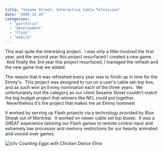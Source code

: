 ```yaml
---
title: "Sesame Street: Interactive Cable Television"
date: "2005-12-26"
categories:
  - "portfolio"
  - "development"
  - "flash"
  - "mobile"
---
```


This was quite the interesting project.  I was only a little involved the first year, and the second year this project resurfaced I created a new game.  And finally the 3rd year this project resurfaced, I managed the refresh and the new game that we added.

The reason that it was refreshed every year was to finish up in time for the Emmy's.  This project was designed to run on a user's cable set-top box, and as such won an Emmy nomination each of the three years.  We unfortunately lost the category as our client Sesame Street couldn't match the big budget project that winners like NFL could put together.  Nevertheless it's the project that makes me an Emmy nominee!

It worked by serving up Flash projects via a technology provided by Blue Streak out of Montreal.  It worked on newer cable set top boxes.  It was a GREAT experience tailoring our Flash games to remote control input and extremely low processor and memory restrictions for our heavily animated and voiced-over games.

![ictv](https://d2ypg8o05lff0b.cloudfront.net/wp-content/uploads/2011/12/ictv.jpg)
*Counting Eggs with Chicken Dance Elmo*
